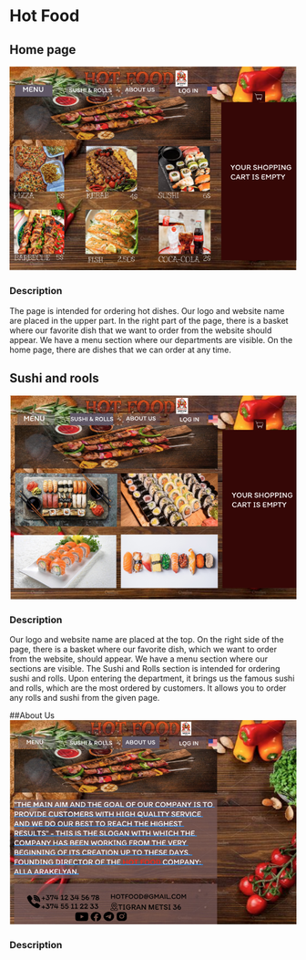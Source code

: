 # Hot Food
## Home page
![alt text](<https://github.com/htc4/Alla/blob/main/Images/nkar1.png>)

### Description
The page is intended for ordering hot dishes.
Our logo and website name are placed in the upper part.
In the right part of the page, there is a basket where our favorite dish that we want to order from the website should appear.
We have a menu section where our departments are visible.
On the home page, there are dishes that we can order at any time.
##  Sushi and rools
![alt text](<https://github.com/htc4/Alla/blob/main/Images/nkar2.png>)

### Description

Our logo and website name are placed at the top.
On the right side of the page, there is a basket where our favorite dish, which we want to order from the website, should appear.
We have a menu section where our sections are visible. The Sushi and Rolls section is intended for ordering sushi and rolls.
Upon entering the department, it brings us the famous sushi and rolls, which are the most ordered by customers. It allows you to order any rolls and sushi from the given page.





##About Us
![alt text](<https://github.com/htc4/Alla/blob/main/Images/nkar3.png>)

### Description

